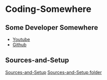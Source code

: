 # Coding-Somewhere

## Some Developer Somewhere

- [Youtube](https://www.youtube.com/channel/UCsLuF1Ul_jUHy0oaThm3iQQ)
- [Github](https://github.com/Some-Developer-Somewhere)

## Sources-and-Setup

[Sources-and-Setup](/Sources-and-Setup/Sources-and-Setup)
[Sources-and-Setup folder](/Sources-and-Setup)
